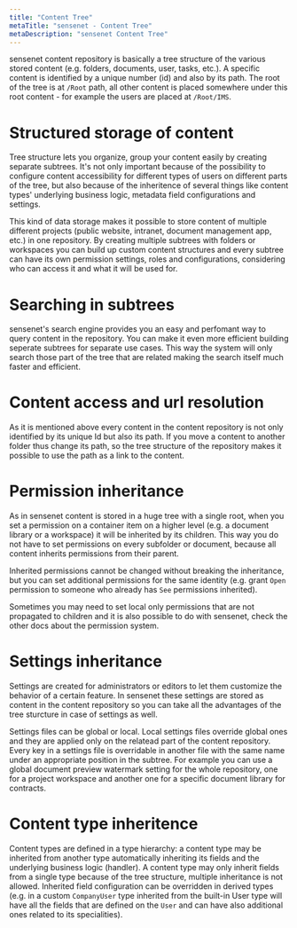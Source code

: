 ```yaml
---
title: "Content Tree"
metaTitle: "sensenet - Content Tree"
metaDescription: "sensenet Content Tree"
---
```


sensenet content repository is basically a tree structure of the various stored content (e.g. folders, documents, user, tasks, etc.). A specific content is identified by a unique number (id) and also by its path. The root of the tree is at `/Root` path, all other content is placed somewhere under this root content - for example the users are placed at `/Root/IMS`.

# Structured storage of content

Tree structure lets you organize, group your content easily by creating separate subtrees. It's not only important because of the possibility to configure content accessibility for different types of users on different parts of the tree, but also because of the inheritence of several things like content types' underlying business logic, metadata field configurations and settings.

This kind of data storage makes it possible to store content of multiple different projects (public website, intranet, document management app, etc.) in one repository. By creating multiple subtrees with folders or workspaces you can build up custom content structures and every subtree can have its own permission settings, roles and configurations, considering who can access it and what it will be used for.

# Searching in subtrees

sensenet's search engine provides you an easy and perfomant way to query content in the repository. You can make it even more efficient building seperate subtrees for separate use cases. This way the system will only search those part of the tree that are related making the search itself much faster and efficient.

# Content access and url resolution

As it is mentioned above every content in the content repository is not only identified by its unique Id but also its path. If you move a content to another folder thus change its path, so the tree structure of the repository makes it possible to use the path as a link to the content.

# Permission inheritance

As in sensenet content is stored in a huge tree with a single root, when you set a permission on a container item on a higher level (e.g. a document library or a workspace) it will be inherited by its children. This way you do not have to set permissions on every subfolder or document, because all content inherits permissions from their parent.

Inherited permissions cannot be changed without breaking the inheritance, but you can set additional permissions for the same identity (e.g. grant `Open` permission to someone who already has `See` permissions inherited).

Sometimes you may need to set local only permissions that are not propagated to children and it is also possible to do with sensenet, check the other docs about the permission system.

# Settings inheritance

Settings are created for administrators or editors to let them customize the behavior of a certain feature. In sensenet these settings are stored as content in the content repository so you can take all the advantages of the tree sturcture in case of settings as well.

Settings files can be global or local. Local settings files override global ones and they are applied only on the relatead part of the content repository. Every key in a settings file is overridable in another file with the same name under an appropriate position in the subtree. For example you can use a global document preview watermark setting for the whole repository, one for a project workspace and another one for a specific document library for contracts.

# Content type inheritence

Content types are defined in a type hierarchy: a content type may be inherited from another type automatically inheriting its fields and the underlying business logic (handler). A content type may only inherit fields from a single type because of the tree structure, multiple inheritance is not allowed. Inherited field configuration can be overridden in derived types (e.g. in a custom `CompanyUser` type inherited from the built-in User type will have all the fields that are defined on the `User` and can have also additional ones related to its specialities).
